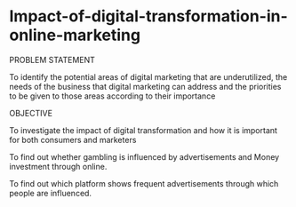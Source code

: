 # Impact-of-digital-transformation-in-online-marketing

PROBLEM STATEMENT

To identify the potential areas of digital marketing that are underutilized, the needs of the business that digital marketing can address and the priorities to be given 
to those areas according to their importance


OBJECTIVE

 To investigate the impact of digital transformation and how it is important for both consumers and marketers

 To find out whether gambling is influenced by advertisements and Money investment through online.

 To find out which platform shows frequent advertisements through which people are influenced.



